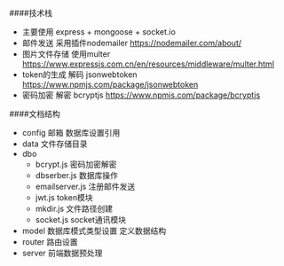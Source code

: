 ####技术栈
- 主要使用 express + mongoose + socket.io
- 邮件发送 采用插件nodemailer https://nodemailer.com/about/
- 图片文件存储  使用multer https://www.expressjs.com.cn/en/resources/middleware/multer.html
- token的生成 解码 jsonwebtoken  https://www.npmjs.com/package/jsonwebtoken
- 密码加密 解密  bcryptjs   https://www.npmjs.com/package/bcryptjs

####文档结构
- config 邮箱 数据库设置引用
- data 文件存储目录
- dbo 
    - bcrypt.js 密码加密解密
    - dbserber.js 数据库操作
    - emailserver.js 注册邮件发送
    - jwt.js token模块
    - mkdir.js 文件路径创建
    - socket.js socket通讯模块
- model 数据库模式类型设置 定义数据结构
- router 路由设置
- server 前端数据预处理